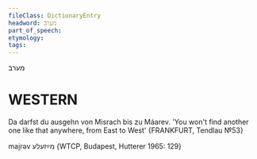 ```yaml
---
fileClass: DictionaryEntry
headword: מערבֿ
part_of_speech: 
etymology: 
tags: 
---
```

מערבֿ

WESTERN
========

Da darfst du ausgehn von Misrach bis zu Máarev. 'You won't find another one like that anywhere, from East to West'
{FRANKFURT, Tendlau №53}

mai̯rəv מײַזעלע {WTCP, Budapest, Hutterer 1965: 129}
